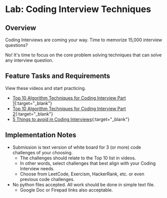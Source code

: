 # Lab: Coding Interview Techniques

## Overview

Coding Interviews are coming your way. Time to memorize 15,000 interview questions? 

No! It's time to focus on the core problem solving techniques that can solve any interview question.

## Feature Tasks and Requirements

View these videos and start practicing.

- [Top 10 Algorithm Techniques for Coding Interview Part 1](https://www.youtube.com/watch?v=r1MXwyiGi_U){:target="_blank"}
- [Top 10 Algorithm Techniques for Coding Interview Part 2](https://www.youtube.com/watch?v=zHczhZn-z30){:target="_blank"}
- [5 Things to avoid in Coding Interviews](https://www.youtube.com/watch?v=FowJZqVggCU){:target="_blank"}

## Implementation Notes

- Submission is text version of white board for 3 (or more) code challenges of your choosing. 
	- The challenges should relate to the Top 10 list in videos.
	- In other words, select challenges that best align with your Coding Interview needs.
	- Choose from LeetCode, Exercism, HackerRank, etc. or even previous code challenges. 
- No python files accepted. All work should be done in simple text file.
	- Google Doc or Firepad links also acceptable. 

